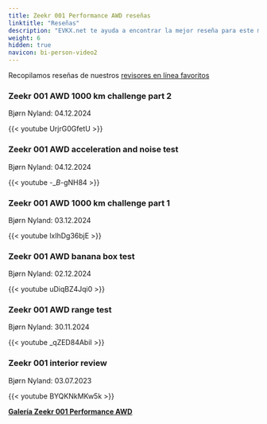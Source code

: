 ```yaml
---
title: Zeekr 001 Performance AWD reseñas
linktitle: "Reseñas"
description: "EVKX.net te ayuda a encontrar la mejor reseña para este modelo."
weight: 6
hidden: true
navicon: bi-person-video2
---
```

Recopilamos reseñas de nuestros [revisores en línea favoritos](../../../../../guides/evreviewers/)

<div class="container text-center shadow p-2 pe-4 mb-5 bg-body-tertiary rounded border">
<h3>Zeekr 001 AWD 1000 km challenge part 2</h3>
<p>Bjørn Nyland: 04.12.2024</p>

{{< youtube UrjrG0GfetU >}}

</div>
<div class="container text-center shadow p-2 pe-4 mb-5 bg-body-tertiary rounded border">
<h3>Zeekr 001 AWD acceleration and noise test</h3>
<p>Bjørn Nyland: 04.12.2024</p>

{{< youtube -__B_-gNH84 >}}

</div>
<div class="container text-center shadow p-2 pe-4 mb-5 bg-body-tertiary rounded border">
<h3>Zeekr 001 AWD 1000 km challenge part 1</h3>
<p>Bjørn Nyland: 03.12.2024</p>

{{< youtube lxIhDg36bjE >}}

</div>
<div class="container text-center shadow p-2 pe-4 mb-5 bg-body-tertiary rounded border">
<h3>Zeekr 001 AWD banana box test</h3>
<p>Bjørn Nyland: 02.12.2024</p>

{{< youtube uDiqBZ4Jqi0 >}}

</div>
<div class="container text-center shadow p-2 pe-4 mb-5 bg-body-tertiary rounded border">
<h3>Zeekr 001 AWD range test</h3>
<p>Bjørn Nyland: 30.11.2024</p>

{{< youtube _qZED84AbiI >}}

</div>
<div class="container text-center shadow p-2 pe-4 mb-5 bg-body-tertiary rounded border">
<h3>Zeekr 001 interior review</h3>
<p>Bjørn Nyland: 03.07.2023</p>

{{< youtube BYQKNkMKw5k >}}

</div>
<div class="mt-3 mb-3">
<a href="../gallery/" class="text-decoration-none text-black">
<strong><i class="bi-arrow-left"></i>Galería  </strong>
</a>
<a href="../" class="text-decoration-none text-black float-end">
<strong>Zeekr 001 Performance AWD <i class="bi-arrow-right"></i></strong>
</a>
</div>
